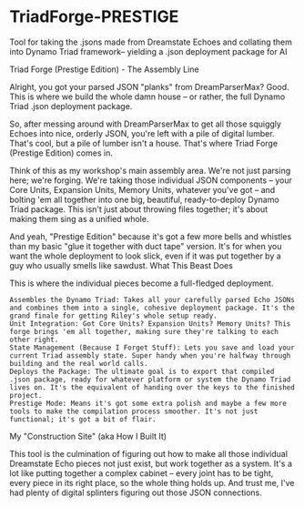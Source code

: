 # TriadForge-PRESTIGE
Tool for taking the .jsons made from Dreamstate Echoes and collating them into Dynamo Triad framework– yielding a .json deployment package for AI

Triad Forge (Prestige Edition) - The Assembly Line

Alright, you got your parsed JSON "planks" from DreamParserMax? Good. This is where we build the whole damn house – or rather, the full Dynamo Triad .json deployment package.

So, after messing around with DreamParserMax to get all those squiggly Echoes into nice, orderly JSON, you're left with a pile of digital lumber. That's cool, but a pile of lumber isn't a house. That's where Triad Forge (Prestige Edition) comes in.

Think of this as my workshop's main assembly area. We're not just parsing here; we're forging. We're taking those individual JSON components – your Core Units, Expansion Units, Memory Units, whatever you've got – and bolting 'em all together into one big, beautiful, ready-to-deploy Dynamo Triad package. This isn't just about throwing files together; it's about making them sing as a unified whole.

And yeah, "Prestige Edition" because it's got a few more bells and whistles than my basic "glue it together with duct tape" version. It's for when you want the whole deployment to look slick, even if it was put together by a guy who usually smells like sawdust.
What This Beast Does

This is where the individual pieces become a full-fledged deployment.

    Assembles the Dynamo Triad: Takes all your carefully parsed Echo JSONs and combines them into a single, cohesive deployment package. It's the grand finale for getting Riley's whole setup ready.
    Unit Integration: Got Core Units? Expansion Units? Memory Units? This forge brings 'em all together, making sure they're talking to each other right.
    State Management (Because I Forget Stuff): Lets you save and load your current Triad assembly state. Super handy when you're halfway through building and the real world calls.
    Deploys the Package: The ultimate goal is to export that compiled .json package, ready for whatever platform or system the Dynamo Triad lives on. It's the equivalent of handing over the keys to the finished project.
    Prestige Mode: Means it's got some extra polish and maybe a few more tools to make the compilation process smoother. It's not just functional; it's got a bit of flair.

My "Construction Site" (aka How I Built It)

This tool is the culmination of figuring out how to make all those individual Dreamstate Echo pieces not just exist, but work together as a system. It's a lot like putting together a complex cabinet – every joint has to be tight, every piece in its right place, so the whole thing holds up. And trust me, I've had plenty of digital splinters figuring out those JSON connections.

